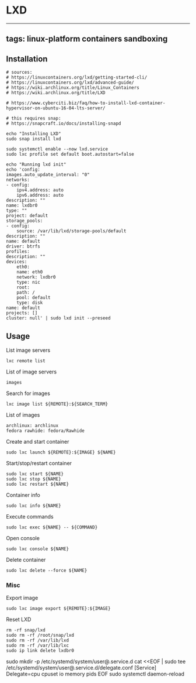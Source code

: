 # LXD
---
tags: linux-platform containers sandboxing
---
## Installation
	# sources:
	# https://linuxcontainers.org/lxd/getting-started-cli/
	# https://linuxcontainers.org/lxd/advanced-guide/
	# https://wiki.archlinux.org/title/Linux_Containers
	# https://wiki.archlinux.org/title/LXD
	
	# https://www.cyberciti.biz/faq/how-to-install-lxd-container-hypervisor-on-ubuntu-16-04-lts-server/

	# this requires snap:
	# https://snapcraft.io/docs/installing-snapd

	echo "Installing LXD"
	sudo snap install lxd

	sudo systemctl enable --now lxd.service
	sudo lxc profile set default boot.autostart=false

	echo "Running lxd init"
	echo 'config:
	images.auto_update_interval: "0"
	networks:
	- config:
		ipv4.address: auto
		ipv6.address: auto
	description: ""
	name: lxdbr0
	type: ""
	project: default
	storage_pools:
	- config:
		source: /var/lib/lxd/storage-pools/default
	description: ""
	name: default
	driver: btrfs
	profiles:
	description: ""
	devices:
		eth0:
		name: eth0
		network: lxdbr0
		type: nic
		root:
		path: /
		pool: default
		type: disk
	name: default
	projects: []
	cluster: null' | sudo lxd init --preseed

## Usage
List image servers
```
lxc remote list
```
List of image servers
```
images
```
Search for images

```
lxc image list ${REMOTE}:${SEARCH_TERM}
```
List of images
```
archlinux: archlinux
fedora rawhide: fedora/Rawhide
```
Create and start container
```
sudo lxc launch ${REMOTE}:${IMAGE} ${NAME}
```
Start/stop/restart container
```
sudo lxc start ${NAME}
sudo lxc stop ${NAME}
sudo lxc restart ${NAME}
```
Container info
```
sudo lxc info ${NAME}
```
Execute commands
```
sudo lxc exec ${NAME} -- ${COMMAND}
```
Open console
```
sudo lxc console ${NAME}
```
Delete container
```
sudo lxc delete --force ${NAME}
```
### Misc
Export image
```
sudo lxc image export ${REMOTE}:${IMAGE}
```
Reset LXD
```
rm -rf snap/lxd
sudo rm -rf /root/snap/lxd
sudo rm -rf /var/lib/lxd
sudo rm -rf /var/lib/lxc
sudo ip link delete lxdbr0
```

sudo mkdir -p /etc/systemd/system/user@.service.d
cat <<EOF | sudo tee /etc/systemd/system/user@.service.d/delegate.conf
[Service]
Delegate=cpu cpuset io memory pids
EOF
sudo systemctl daemon-reload